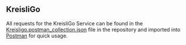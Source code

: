 ## KreisliGo

All requests for the KreisliGo Service can be found in the [Kreisligo.postman_collection.json](Kreisligo.postman_collection.json) file in the repository and imported into [Postman](https://www.postman.com/) for quick usage.